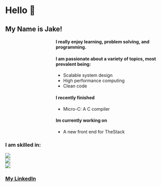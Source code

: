 <div>
  <h1>Hello 👋</h1>
  <!--   <img src="https://i.imgur.com/mBOLoZc.gif" alt="a nice pixel art of a scenic view, with a tree and leaves falling"></img> -->
  

  ## My Name is Jake!

  <div align="left" style="margin-left: 10rem;">

  #### I really enjoy learning, problem solving, and programming.

  #### I am passionate about a variety of topics, most prevalent being:

  - Scalable system design
  - High performance computing
  - Clean code

  #### I recently finished
  - Micro-C: A C compiler

  #### Im currently working on
  - A new front end for TheStack
  </div>

  ### I am skilled in:

  <div>
    <a href="https://skillicons.dev">
      <img src="https://skillicons.dev/icons?i=rust,python,java,javascript,typescript,git,linux" /><br>
      <img src="https://skillicons.dev/icons?i=angular,arduino,aws,django,html,css,eclipse" /><br>
      <img src="https://skillicons.dev/icons?i=github,gradle,heroku,mysql,postman,spring,threejs" /><br>
    </a>
  </div>

  ### [My LinkedIn](https://www.linkedin.com/in/jake-snell-016684242/)


</div>
